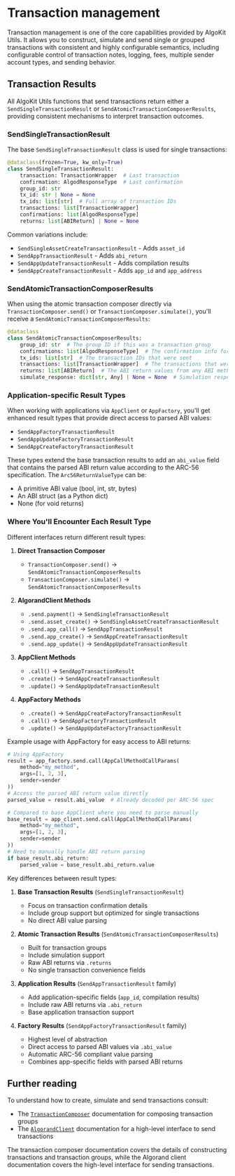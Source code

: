 # Transaction management

Transaction management is one of the core capabilities provided by AlgoKit Utils. It allows you to construct, simulate and send single or grouped transactions with consistent and highly configurable semantics, including configurable control of transaction notes, logging, fees, multiple sender account types, and sending behavior.

## Transaction Results

All AlgoKit Utils functions that send transactions return either a `SendSingleTransactionResult` or `SendAtomicTransactionComposerResults`, providing consistent mechanisms to interpret transaction outcomes.

### SendSingleTransactionResult

The base `SendSingleTransactionResult` class is used for single transactions:

```python
@dataclass(frozen=True, kw_only=True)
class SendSingleTransactionResult:
    transaction: TransactionWrapper  # Last transaction
    confirmation: AlgodResponseType  # Last confirmation
    group_id: str
    tx_id: str | None = None
    tx_ids: list[str]  # Full array of transaction IDs
    transactions: list[TransactionWrapper]
    confirmations: list[AlgodResponseType]
    returns: list[ABIReturn] | None = None
```

Common variations include:

- `SendSingleAssetCreateTransactionResult` - Adds `asset_id`
- `SendAppTransactionResult` - Adds `abi_return`
- `SendAppUpdateTransactionResult` - Adds compilation results
- `SendAppCreateTransactionResult` - Adds `app_id` and `app_address`

### SendAtomicTransactionComposerResults

When using the atomic transaction composer directly via `TransactionComposer.send()` or `TransactionComposer.simulate()`, you'll receive a `SendAtomicTransactionComposerResults`:

```python
@dataclass
class SendAtomicTransactionComposerResults:
    group_id: str  # The group ID if this was a transaction group
    confirmations: list[AlgodResponseType]  # The confirmation info for each transaction
    tx_ids: list[str]  # The transaction IDs that were sent
    transactions: list[TransactionWrapper]  # The transactions that were sent
    returns: list[ABIReturn]  # The ABI return values from any ABI method calls
    simulate_response: dict[str, Any] | None = None  # Simulation response if simulated
```

### Application-specific Result Types

When working with applications via `AppClient` or `AppFactory`, you'll get enhanced result types that provide direct access to parsed ABI values:

- `SendAppFactoryTransactionResult`
- `SendAppUpdateFactoryTransactionResult`
- `SendAppCreateFactoryTransactionResult`

These types extend the base transaction results to add an `abi_value` field that contains the parsed ABI return value according to the ARC-56 specification. The `Arc56ReturnValueType` can be:

- A primitive ABI value (bool, int, str, bytes)
- An ABI struct (as a Python dict)
- None (for void returns)

### Where You'll Encounter Each Result Type

Different interfaces return different result types:

1. **Direct Transaction Composer**

   - `TransactionComposer.send()` → `SendAtomicTransactionComposerResults`
   - `TransactionComposer.simulate()` → `SendAtomicTransactionComposerResults`

2. **AlgorandClient Methods**

   - `.send.payment()` → `SendSingleTransactionResult`
   - `.send.asset_create()` → `SendSingleAssetCreateTransactionResult`
   - `.send.app_call()` → `SendAppTransactionResult`
   - `.send.app_create()` → `SendAppCreateTransactionResult`
   - `.send.app_update()` → `SendAppUpdateTransactionResult`

3. **AppClient Methods**

   - `.call()` → `SendAppTransactionResult`
   - `.create()` → `SendAppCreateTransactionResult`
   - `.update()` → `SendAppUpdateTransactionResult`

4. **AppFactory Methods**
   - `.create()` → `SendAppCreateFactoryTransactionResult`
   - `.call()` → `SendAppFactoryTransactionResult`
   - `.update()` → `SendAppUpdateFactoryTransactionResult`

Example usage with AppFactory for easy access to ABI returns:

```python
# Using AppFactory
result = app_factory.send.call(AppCallMethodCallParams(
    method="my_method",
    args=[1, 2, 3],
    sender=sender
))
# Access the parsed ABI return value directly
parsed_value = result.abi_value  # Already decoded per ARC-56 spec

# Compared to base AppClient where you need to parse manually
base_result = app_client.send.call(AppCallMethodCallParams(
    method="my_method",
    args=[1, 2, 3],
    sender=sender
))
# Need to manually handle ABI return parsing
if base_result.abi_return:
    parsed_value = base_result.abi_return.value
```

Key differences between result types:

1. **Base Transaction Results** (`SendSingleTransactionResult`)

   - Focus on transaction confirmation details
   - Include group support but optimized for single transactions
   - No direct ABI value parsing

2. **Atomic Transaction Results** (`SendAtomicTransactionComposerResults`)

   - Built for transaction groups
   - Include simulation support
   - Raw ABI returns via `.returns`
   - No single transaction convenience fields

3. **Application Results** (`SendAppTransactionResult` family)

   - Add application-specific fields (`app_id`, compilation results)
   - Include raw ABI returns via `.abi_return`
   - Base application transaction support

4. **Factory Results** (`SendAppFactoryTransactionResult` family)
   - Highest level of abstraction
   - Direct access to parsed ABI values via `.abi_value`
   - Automatic ARC-56 compliant value parsing
   - Combines app-specific fields with parsed ABI returns

## Further reading

To understand how to create, simulate and send transactions consult:

- The [`TransactionComposer`](./transaction-composer.md) documentation for composing transaction groups
- The [`AlgorandClient`](./algorand-client.md) documentation for a high-level interface to send transactions

The transaction composer documentation covers the details of constructing transactions and transaction groups, while the Algorand client documentation covers the high-level interface for sending transactions.
